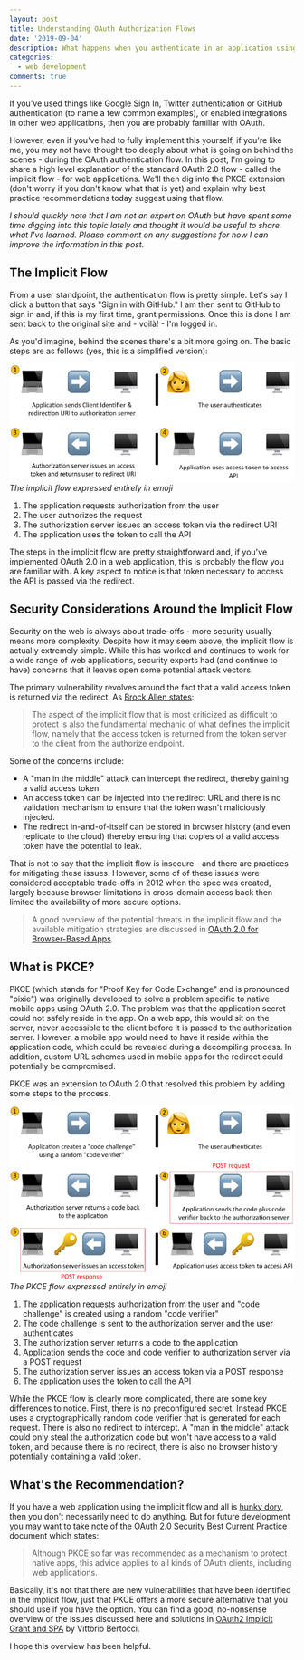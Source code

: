 ```yaml
---
layout: post
title: Understanding OAuth Authorization Flows
date: '2019-09-04'
description: What happens when you authenticate in an application using OAuth 2.0 implicit and PKCE flows.
categories:
  - web development
comments: true
---
```


If you've used things like Google Sign In, Twitter authentication or GitHub authentication (to name a few common examples), or enabled integrations in other web applications, then you are probably familiar with OAuth.

However, even if you've had to fully implement this yourself, if you're like me, you may not have thought too deeply about what is going on behind the scenes - during the OAuth authentication flow. In this post, I'm going to share a high level explanation of the standard OAuth 2.0 flow - called the implicit flow - for web applications. We'll then dig into the PKCE extension (don't worry if you don't know what that is yet) and explain why best practice recommendations today suggest using that flow.

_I should quickly note that I am not an expert on OAuth but have spent some time digging into this topic lately and thought it would be useful to share what I've learned. Please comment on any suggestions for how I can improve the information in this post._

## The Implicit Flow

From a user standpoint, the authentication flow is pretty simple. Let's say I click a button that says "Sign in with GitHub." I am then sent to GitHub to sign in and, if this is my first time, grant permissions. Once this is done I am sent back to the original site and - voilà! - I'm logged in.

As you'd imagine, behind the scenes there's a bit more going on. The basic steps are as follows (yes, this is a simplified version):

![the OAuth 2.0 implicit flow](/images/posts/oauth/sm_implicit_flow.png)<br>
_The implicit flow expressed entirely in emoji_

1. The application requests authorization from the user
1. The user authorizes the request
1. The authorization server issues an access token via the redirect URI
1. The application uses the token to call the API

The steps in the implicit flow are pretty straightforward and, if you've implemented OAuth 2.0 in a web application, this is probably the flow you are familiar with. A key aspect to notice is that token necessary to access the API is passed via the redirect.

## Security Considerations Around the Implicit Flow

Security on the web is always about trade-offs - more security usually means more complexity. Despite how it may seem above, the implicit flow is actually extremely simple. While this has worked and continues to work for a wide range of web applications, security experts had (and continue to have) concerns that it leaves open some potential attack vectors.

The primary vulnerability revolves around the fact that a valid access token is returned via the redirect. As [Brock Allen states](https://brockallen.com/2019/01/03/the-state-of-the-implicit-flow-in-oauth2/):

> The aspect of the implicit flow that is most criticized as difficult to protect is also the fundamental mechanic of what defines the implicit flow, namely that the access token is returned from the token server to the client from the authorize endpoint.

Some of the concerns include:

* A "man in the middle" attack can intercept the redirect, thereby gaining a valid access token.
* An access token can be injected into the redirect URL and there is no validation mechanism to ensure that the token wasn't maliciously injected.
* The redirect in-and-of-itself can be stored in browser history (and even replicate to the cloud) thereby ensuring that copies of a valid access token have the potential to leak.

That is not to say that the implicit flow is insecure - and there are practices for mitigating these issues. However, some of of these issues were considered acceptable trade-offs in 2012 when the spec was created, largely because browser limitations in cross-domain access back then limited the availability of more secure options.

> A good overview of the potential threats in the implicit flow and the available mitigation strategies are discussed in [OAuth 2.0 for Browser-Based Apps](https://tools.ietf.org/html/draft-parecki-oauth-browser-based-apps-02#section-9.8).

## What is PKCE?

PKCE (which stands for "Proof Key for Code Exchange" and is pronounced "pixie") was originally developed to solve a problem specific to native mobile apps using OAuth 2.0. The problem was that the application secret could not safely reside in the app. On a web app, this would sit on the server, never accessible to the client before it is passed to the authorization server. However, a mobile app would need to have it reside within the application code, which could be revealed during a decompiling process. In addition, custom URL schemes used in mobile apps for the redirect could potentially be compromised.

PKCE was an extension to OAuth 2.0 that resolved this problem by adding some steps to the process.

![the OAuth 2.0 PKCE flow](/images/posts/oauth/sm_pkce_flow.png)<br>
_The PKCE flow expressed entirely in emoji_

1. The application requests authorization from the user and "code challenge" is created using a random "code verifier"
1. The code challenge is sent to the authorization server and the user authenticates
1. The authorization server returns a code to the application
1. Application sends the code and code verifier to authorization server via a POST request
1. The authorization server issues an access token via a POST response
1. The application uses the token to call the API

While the PKCE flow is clearly more complicated, there are some key differences to notice. First, there is no preconfigured secret. Instead PKCE uses a cryptographically random code verifier that is generated for each request. There is also no redirect to intercept. A "man in the middle" attack could only steal the authorization code but won't have access to a valid token, and because there is no redirect, there is also no browser history potentially containing a valid token.


## What's the Recommendation?

If you have a web application using the implicit flow and all is [hunky dory](https://www.vocabulary.com/dictionary/hunky-dory), then you don't necessarily need to do anything. But for future development you may want to take note of the [OAuth 2.0 Security Best Current Practice](https://tools.ietf.org/html/draft-ietf-oauth-security-topics-13#section-3.1.1) document which states:

> Although PKCE so far was recommended as a mechanism to protect native apps, this advice applies to all kinds of OAuth clients, including web applications.

Basically, it's not that there are new vulnerabilities that have been identified in the implicit flow, just that PKCE offers a more secure alternative that you should use if you have the option. You can find a good, no-nonsense overview of the issues discussed here and solutions in [OAuth2 Implicit Grant and SPA](https://auth0.com/blog/oauth2-implicit-grant-and-spa/) by Vittorio Bertocci.

I hope this overview has been helpful.



